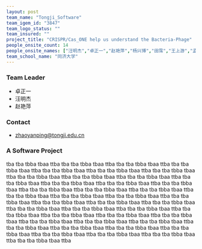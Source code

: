 ```yaml
---
layout: post
team_name: "Tongji_Software"
team_igem_id: "3847"
team_logo_status: ""
team_insured: ""
project_title: "CRISPR/Cas_ONE help us understand the Bacteria-Phage"
people_onsite_count: 14
people_onsite_names: ["汪明杰","卓正一","赵艳萍","杨兴博","田霈","王上游","孟繁青","王立友","李乐天","汪峻","李松洋","段牧子","张诗曼","胡冉婷"]
team_school_name: "同济大学"
---
```



### Team Leader
* 卓正一
* 汪明杰
* 赵艳萍

### Contact
* zhaoyanping@tongji.edu.cn

### A Software Project

tba tba tbba tbaa ttba tba tba tbba tbaa ttba tba tba tbba tbaa ttba tba tba tbba tbaa ttba tba tba tbba tbaa ttba tba tba tbba tbaa ttba tba tba tbba tbaa ttba tba tba tbba tbaa ttba tba tba tbba tbaa ttba tba tba tbba tbaa ttba tba tba tbba tbaa ttba tba tba tbba tbaa ttba tba tba tbba tbaa ttba tba tba tbba tbaa ttba tba tba tbba tbaa ttba tba tba tbba tbaa ttba tba tba tbba tbaa ttba tba tba tbba tbaa ttba tba tba tbba tbaa ttba tba tba tbba tbaa ttba tba tba tbba tbaa ttba tba tba tbba tbaa ttba tba tba tbba tbaa ttba tba tba tbba tbaa ttba tba tba tbba tbaa ttba tba tba tbba tbaa ttba tba tba tbba tbaa ttba tba tba tbba tbaa ttba tba tba tbba tbaa ttba tba tba tbba tbaa ttba tba tba tbba tbaa ttba tba tba tbba tbaa ttba tba tba tbba tbaa ttba tba tba tbba tbaa ttba tba tba tbba tbaa ttba tba tba tbba tbaa ttba tba tba tbba tbaa ttba tba tba tbba tbaa ttba tba tba tbba tbaa ttba tba tba tbba tbaa ttba tba tba tbba tbaa ttba tba tba tbba tbaa ttba 
